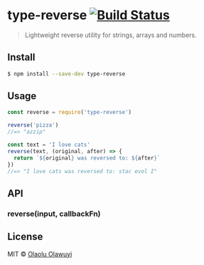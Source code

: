 # type-reverse [![Build Status](https://travis-ci.org/whizkydee/type-reverse.svg?branch=master)](https://travis-ci.org/whizkydee/type-reverse)

> Lightweight reverse utility for strings, arrays and numbers.



## Install

```sh
$ npm install --save-dev type-reverse
```


## Usage

```js
const reverse = require('type-reverse')

reverse('pizza')
//=> "azzip"
```

```js
const text = 'I love cats'
reverse(text, (original, after) => {
  return `${original} was reversed to: ${after}`
})
//=> "I love cats was reversed to: stac evol I"

```


## API

### reverse(input, callbackFn)


## License

MIT © [Olaolu Olawuyi](http://twitter.com/mrolaolu)
